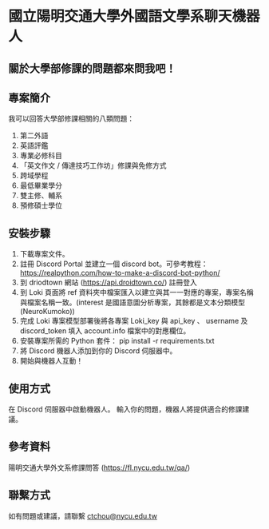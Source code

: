 國立陽明交通大學外國語文學系聊天機器人
===
關於大學部修課的問題都來問我吧！
---
專案簡介
---
我可以回答大學部修課相關的八類問題：
1. 第二外語
2. 英語評鑑
3. 專業必修科目
4. 「英文作文 / 傳達技巧工作坊」修課與免修方式
5. 跨域學程
6. 最低畢業學分
7. 雙主修、輔系
8. 預修碩士學位

安裝步驟
---
1. 下載專案文件。
2. 註冊 Discord Portal 並建立一個 discord bot。可參考教程：https://realpython.com/how-to-make-a-discord-bot-python/
3. 到 driodtown 網站 (https://api.droidtown.co/) 註冊登入
4. 到 Loki 頁面將 ref 資料夾中檔案匯入以建立與其一一對應的專案，專案名稱與檔案名稱一致。(interest 是國語意圖分析專案，其餘都是文本分類模型(NeuroKumoko))
5. 完成 Loki 專案模型部署後將各專案 Loki_key 與 api_key 、 username 及 discord_token 填入 account.info 檔案中的對應欄位。
6. 安裝專案所需的 Python 套件：
pip install -r requirements.txt
7. 將 Discord 機器人添加到你的 Discord 伺服器中。
8. 開始與機器人互動！

使用方式
---
在 Discord 伺服器中啟動機器人。
輸入你的問題，機器人將提供適合的修課建議。

參考資料
---
陽明交通大學外文系修課問答 (https://fl.nycu.edu.tw/qa/)

聯繫方式
---
如有問題或建議，請聯繫 ctchou@nycu.edu.tw




